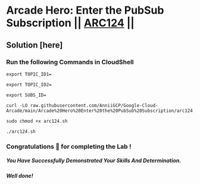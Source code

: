 # Arcade Hero: Enter the PubSub Subscription || [ARC124](https://www.cloudskillsboost.google/focuses/85627?parent=catalog) ||

## Solution [here] 

### Run the following Commands in CloudShell

```
export TOPIC_ID1=

export TOPIC_ID2=

export SUBS_ID=
```
```
curl -LO raw.githubusercontent.com/AnniiGCP/Google-Cloud-Arcade/main/Arcade%20Hero%20Enter%20the%20PubSub%20Subscription/arc124.sh

sudo chmod +x arc124.sh

./arc124.sh
```

### Congratulations 🎉 for completing the Lab !

##### *You Have Successfully Demonstrated Your Skills And Determination.*

#### *Well done!*

 

 
